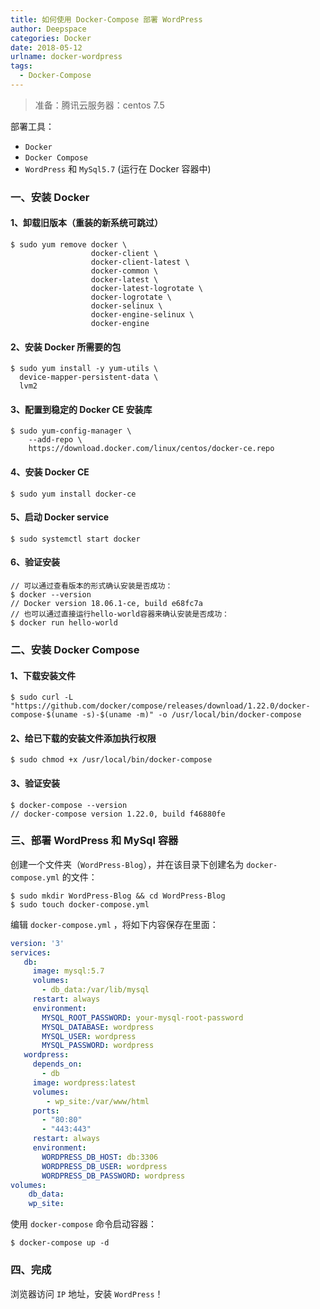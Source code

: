 ```yaml
---
title: 如何使用 Docker-Compose 部署 WordPress
author: Deepspace
categories: Docker
date: 2018-05-12
urlname: docker-wordpress
tags:
  - Docker-Compose
---
```


<!-- ## 如何使用 Docker-Compose 部署 WordPress -->

> 准备：腾讯云服务器：centos 7.5

部署工具：

- `Docker`
- `Docker Compose`
- `WordPress` 和 `MySql5.7` (运行在 Docker 容器中)

### 一、安装 Docker

#### 1、卸载旧版本（重装的新系统可跳过）

```shell
$ sudo yum remove docker \
                  docker-client \
                  docker-client-latest \
                  docker-common \
                  docker-latest \
                  docker-latest-logrotate \
                  docker-logrotate \
                  docker-selinux \
                  docker-engine-selinux \
                  docker-engine
```
<!-- more -->
#### 2、安装 Docker 所需要的包

```shell
$ sudo yum install -y yum-utils \
  device-mapper-persistent-data \
  lvm2
```

#### 3、配置到稳定的 Docker CE 安装库

```shell
$ sudo yum-config-manager \
    --add-repo \
    https://download.docker.com/linux/centos/docker-ce.repo
```

#### 4、安装 Docker CE

```shell
$ sudo yum install docker-ce
```

#### 5、启动 Docker service

```shell
$ sudo systemctl start docker
```

#### 6、验证安装

```shell
// 可以通过查看版本的形式确认安装是否成功：
$ docker --version
// Docker version 18.06.1-ce, build e68fc7a
// 也可以通过直接运行hello-world容器来确认安装是否成功：
$ docker run hello-world
```

### 二、安装 Docker Compose

#### 1、下载安装文件

```shell
$ sudo curl -L "https://github.com/docker/compose/releases/download/1.22.0/docker-compose-$(uname -s)-$(uname -m)" -o /usr/local/bin/docker-compose
```

#### 2、给已下载的安装文件添加执行权限

```shell
$ sudo chmod +x /usr/local/bin/docker-compose
```

#### 3、验证安装

```shell
$ docker-compose --version
// docker-compose version 1.22.0, build f46880fe
```

### 三、部署 WordPress 和 MySql 容器

创建一个文件夹（`WordPress-Blog`），并在该目录下创建名为 `docker-compose.yml` 的文件：

```shell
$ sudo mkdir WordPress-Blog && cd WordPress-Blog
$ sudo touch docker-compose.yml
```

编辑 `docker-compose.yml` ，将如下内容保存在里面：

```yml
version: '3'
services:
   db:
     image: mysql:5.7
     volumes:
       - db_data:/var/lib/mysql
     restart: always
     environment:
       MYSQL_ROOT_PASSWORD: your-mysql-root-password
       MYSQL_DATABASE: wordpress
       MYSQL_USER: wordpress
       MYSQL_PASSWORD: wordpress
   wordpress:
     depends_on:
       - db
     image: wordpress:latest
     volumes:
        - wp_site:/var/www/html
     ports:
       - "80:80"
       - "443:443"
     restart: always
     environment:
       WORDPRESS_DB_HOST: db:3306
       WORDPRESS_DB_USER: wordpress
       WORDPRESS_DB_PASSWORD: wordpress
volumes:
    db_data:
    wp_site:
```

使用 `docker-compose` 命令启动容器：

```shell
$ docker-compose up -d
```

### 四、完成

浏览器访问 `IP` 地址，安装 `WordPress`！

